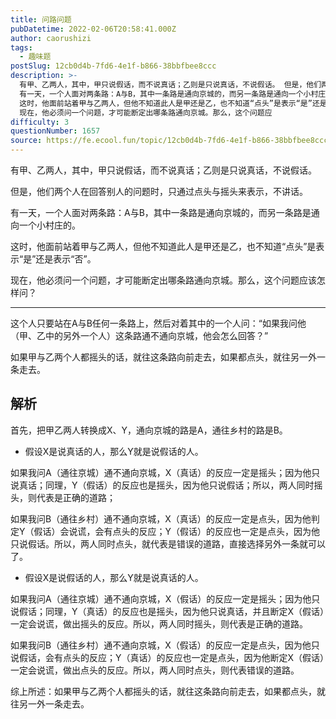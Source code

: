 ```yaml
---
title: 问路问题
pubDatetime: 2022-02-06T20:58:41.000Z
author: caorushizi
tags:
  - 趣味题
postSlug: 12cb0d4b-7fd6-4e1f-b866-38bbfbee8ccc
description: >-
  有甲、乙两人，其中，甲只说假话，而不说真话；乙则是只说真话，不说假话。 但是，他们两个人在回答别人的问题时，只通过点头与摇头来表示，不讲话。
  有一天，一个人面对两条路：A与B，其中一条路是通向京城的，而另一条路是通向一个小村庄的。
  这时，他面前站着甲与乙两人，但他不知道此人是甲还是乙，也不知道“点头”是表示“是”还是表示“否”。
  现在，他必须问一个问题，才可能断定出哪条路通向京城。那么，这个问题应
difficulty: 3
questionNumber: 1657
source: https://fe.ecool.fun/topic/12cb0d4b-7fd6-4e1f-b866-38bbfbee8ccc
---
```


有甲、乙两人，其中，甲只说假话，而不说真话；乙则是只说真话，不说假话。

但是，他们两个人在回答别人的问题时，只通过点头与摇头来表示，不讲话。

有一天，一个人面对两条路：A与B，其中一条路是通向京城的，而另一条路是通向一个小村庄的。

这时，他面前站着甲与乙两人，但他不知道此人是甲还是乙，也不知道“点头”是表示“是”还是表示“否”。

现在，他必须问一个问题，才可能断定出哪条路通向京城。那么，这个问题应该怎样问？

---

这个人只要站在A与B任何一条路上，然后对着其中的一个人问：“如果我问他（甲、乙中的另外一个人）这条路通不通向京城，他会怎么回答？”

如果甲与乙两个人都摇头的话，就往这条路向前走去，如果都点头，就往另一外一条走去。

## 解析

首先，把甲乙两人转换成X、Y，通向京城的路是A，通往乡村的路是B。

- 假设X是说真话的人，那么Y就是说假话的人。

如果我问A（通往京城）通不通向京城，X（真话）的反应一定是摇头；因为他只说真话；同理，Y（假话）的反应也是摇头，因为他只说假话；所以，两人同时摇头，则代表是正确的道路；

如果我问B（通往乡村）通不通向京城，X（真话）的反应一定是点头，因为他判定Y（假话）会说谎，会有点头的反应；Y（假话）的反应也一定是点头，因为他只说假话。所以，两人同时点头，就代表是错误的道路，直接选择另外一条就可以了。

- 假设X是说假话的人，那么Y就是说真话的人。

如果我问A（通往京城）通不通向京城，X（假话）的反应一定是摇头；因为他只说假话；同理，Y（真话）的反应也是摇头，因为他只说真话，并且断定X（假话）一定会说谎，做出摇头的反应。所以，两人同时摇头，则代表是正确的道路。

如果我问B（通往乡村）通不通向京城，X（假话）的反应一定是点头，因为他只说假话，会有点头的反应；Y（真话）的反应也一定是点头，因为他断定X（假话）一定会说谎，做出点头的反应。所以，两人同时点头，则代表错误的道路。

综上所述：如果甲与乙两个人都摇头的话，就往这条路向前走去，如果都点头，就往另一外一条走去。

